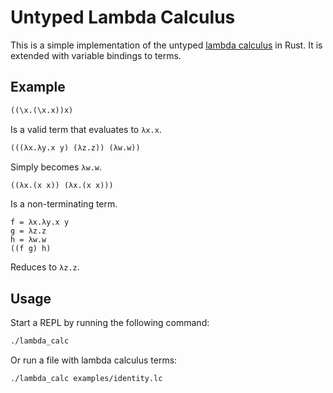 # Untyped Lambda Calculus

This is a simple implementation of the untyped [lambda calculus](https://en.wikipedia.org/wiki/Lambda_calculus) in Rust.
It is extended with variable bindings to terms.

## Example

```lisp
((\x.(\x.x))x)
```

Is a valid term that evaluates to `λx.x`.

```lisp
(((λx.λy.x y) (λz.z)) (λw.w))
```

Simply becomes `λw.w`.

```lisp
((λx.(x x)) (λx.(x x)))
```

Is a non-terminating term.

```list
f = λx.λy.x y
g = λz.z
h = λw.w
((f g) h)
```

Reduces to `λz.z`.

## Usage

Start a REPL by running the following command:

```bash
./lambda_calc
```

Or run a file with lambda calculus terms:

```bash
./lambda_calc examples/identity.lc
```
